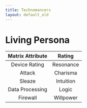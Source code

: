 ```yaml
---
title: Technomancers
layout: default_old
---
```


# Living Persona

| Matrix Attribute |  Rating   |
|:----------------:|:---------:|
|  Device Rating   | Resonance |
|      Attack      | Charisma  |
|      Sleaze      | Intuition |
| Data Processing  |   Logic   |
|     Firewall     | Willpower |

